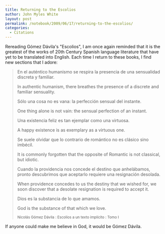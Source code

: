 ```yaml
---
title: Returning to the Escolios
author: John Myles White
layout: post
permalink: /notebook/2009/06/17/returning-to-the-escolios/
categories:
  - Citations
---
```


Rereading Gómez Dávila's "Escolios", I am once again reminded that it is the greatest of the works of 20th Century Spanish language literature that have yet to be translated into English. Each time I return to these books, I find new sections that I adore:

<blockquote>
<p>En el auténtico humanismo se respira la presencia de una sensualidad discreta y familiar.</p>

<p>In authentic humanism, there breathes the presence of a discrete and familiar sensuality.</p>

<p>Sólo una cosa no es vana: la perfección sensual del instante.</p>

<p>One thing alone is not vain: the sensual perfection of an instant.</p>

<p>Una existencia feliz es tan ejemplar como una virtuosa.</p>

<p>A happy existence is as exemplary as a virtuous one.</p>

<p>Se suele olvidar que lo contrario de romántico no es clásico sino imbécil.</p>

<p>It is commonly forgotten that the opposite of Romantic is not classical, but idiotic.</p>

<p>Cuando la providencia nos concede el destino que anhelábamos, pronto descubrimos que aceptarlo requiere una resignación desolada.</p>

<p>When providence concedes to us the destiny that we wished for, we soon discover that a desolate resignation is required to accept it.</p>

<p>Dios es la substancia de lo que amamos.</p>

<p>God is the substance of that which we love.</p>

<small>Nicolás Gómez Dávila : Escolios a un texto implícito : Tomo I</small>
</blockquote>

If anyone could make me believe in God, it would be Gómez Dávila.
